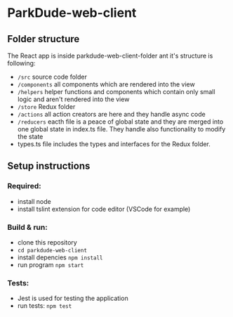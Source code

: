# ParkDude-web-client

## Folder structure
The React app is inside parkdude-web-client-folder ant it's structure is following:

- `/src` source code folder
 - `/components` all components which are rendered into the view
 - `/helpers` helper functions and components which contain only small logic and aren't rendered into the view
 - `/store` Redux folder
  - `/actions` all action creators are here and they handle async code
  - `/reducers` eacth file is a peace of global state and they are merged into one global state in index.ts file. They handle also functionality to modify the state
  - types.ts file includes the types and interfaces for the Redux folder.
  

## Setup instructions

### Required:
- install node
- install tslint extension for code editor (VSCode for example)

### Build & run:
  - clone this repository
  - ```cd parkdude-web-client```
  - install depencies ```npm install```
  - run program  ```npm start```
  
  ### Tests:
- Jest is used for testing the application
- run tests: ```npm test```
